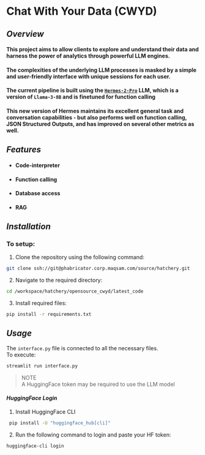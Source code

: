 # **Chat With Your Data (CWYD)**

## **_Overview_**

#### This project aims to allow clients to explore and understand their data and harness the power of analytics through powerful LLM engines.

#### The complexities of the underlying LLM processes is masked by a simple and user-friendly interface with unique sessions for each user.

#### The current pipeline is built using the [`Hermes-2-Pro`](https://huggingface.co/NousResearch/Hermes-2-Pro-Llama-3-8B) LLM, which is a version of `Llama-3-8B` and is finetuned for function calling

#### This new version of Hermes maintains its excellent general task and conversation capabilities - but also performs well on function calling, JSON Structured Outputs, and has improved on several other metrics as well.

## **_Features_**

- #### Code-interpreter
- #### Function calling
- #### Database access
- #### RAG

## **_Installation_**

### To setup:

1. Clone the repository using the following command: <br />

```bash
git clone ssh://git@phabricator.corp.maqsam.com/source/hatchery.git
```

2. Navigate to the required directory:

```bash
cd /workspace/hatchery/opensource_cwyd/latest_code
```

3. Install required files:

```bash
pip install -r requirements.txt
```

## **_Usage_**

The `interface.py` file is connected to all the necessary files.
<br />
To execute: <br />

```bash
streamlit run interface.py
```

> NOTE <br />
> A HuggingFace token may be required to use the LLM model

#### **_HuggingFace Login_**

1. Install HuggingFace CLI

```bash
 pip install -U "huggingface_hub[cli]"
```

2. Run the following command to login and paste your HF token:

```bash
huggingface-cli login
```
